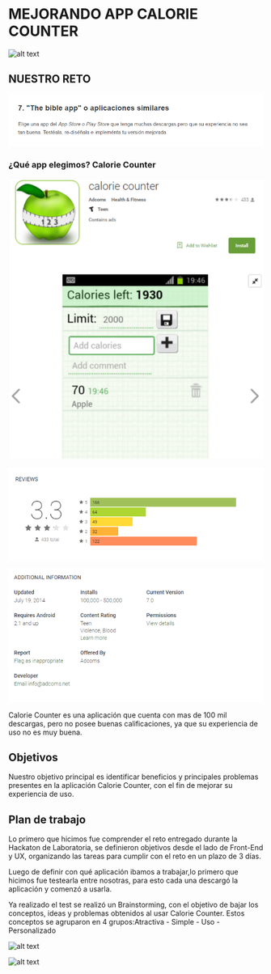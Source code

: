 # MEJORANDO APP CALORIE COUNTER 

![alt text](http://img.fenixzone.net/i/F2deSpO.png)

## NUESTRO RETO 
![alt text](https://github.com/minimalista12/Proyecto-Final/blob/master/imagenes/RETO.png)

### ¿Qué app elegimos?  Calorie Counter 
![alt text](https://github.com/minimalista12/Proyecto-Final/blob/master/imagenes/app1.png)

![alt text](https://github.com/minimalista12/Proyecto-Final/blob/master/imagenes/app2.png)

![alt text](https://github.com/minimalista12/Proyecto-Final/blob/master/imagenes/app3.png)

Calorie Counter es una aplicación que cuenta con mas de 100 mil descargas, pero no posee buenas calificaciones, ya que su experiencia de uso no es muy buena. 

## Objetivos
Nuestro objetivo principal es identificar beneficios y principales problemas presentes en la aplicación Calorie Counter, con el fin de mejorar su experiencia de uso.

## Plan de trabajo
Lo primero que hicimos fue comprender el reto entregado durante la Hackaton de Laboratoria, se definieron objetivos desde el lado de Front-End y UX, organizando las tareas para cumplir con el reto en un plazo de 3 días.

Luego de definir con qué aplicación ibamos a trabajar,lo primero que hicimos fue testearla entre nosotras, para esto cada una descargó la aplicación y comenzó a usarla.

Ya realizado el test se realizó un Brainstorming, con el objetivo de bajar los conceptos, ideas y problemas obtenidos al usar Calorie Counter. Estos conceptos se agruparon en 4 grupos:Atractiva - Simple - Uso - Personalizado

![alt text](https://lh6.googleusercontent.com/GKkqeaFbMvbRaDeKpZd5QYB3UspqPW1mt3_RGS98SkBkgaNHjko9_JhT_D2SqGyx4R2h49hY1Yurgr4OU1LK=w1366-h671-rw)

![alt text](https://lh6.googleusercontent.com/2M3BDkBxhiGWE92uiIps7evThWbR8ENJIn8aKv5O0h8bicPs_t5LUR_-tLBOgKZJKH_CvnGZ0iyxFyvyctwB=w1366-h671-rw)
